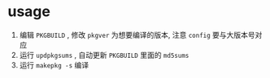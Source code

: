 # usage

1. 编辑 `PKGBUILD` , 修改 `pkgver` 为想要编译的版本, 注意 `config` 要与大版本号对应
1. 运行 `updpkgsums` , 自动更新 `PKGBUILD` 里面的 `md5sums`
1. 运行 `makepkg -s` 编译
